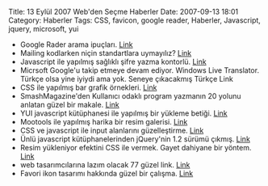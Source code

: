 Title: 13 Eylül 2007 Web&#039;den Seçme Haberler
Date: 2007-09-13 18:01
Category: Haberler
Tags: CSS, favicon, google reader, Haberler, Javascript, jquery, microsoft, yui

-   Google Rader arama ipuçları. [Link][]
-   Mailing kodlarken niçin standartlara uymayılız? [Link][1]
-   Javascript ile yapılmış sağlıklı şifre yazma kontorlü. [Link][2]
-   Micrsoft Google'u takip etmeye devam ediyor. Windows Live
    Translator. Türkçe olsa yine iyiydi ama yok. Seneye çıkacakmış
    Türkçe Link
-   CSS ile yapılmış bar grafik örnekleri. [Link][3]
-   SmashMagazine'den Kullanıcı odaklı program yazmanın 20 yolunu
    anlatan güzel bir makale. [Link][4]
-   YUI javascript kütüphanesi ile yapılmış bir yükleme betiği.
    [Link][5]
-   Mootools ile yapılmış harika bir resim galerisi. [Link][6]
-   CSS ve javascript ile input alanlarını güzelleştirme. [Link][7]
-   Ünlü javascript kütüphanelerinden jQuery'nin 1.2 sürümü çıkmış.
    [Link][8]
-   Resim yükleniyor efektini CSS ile vermek. Gayet dahiyane bir yöntem.
    [Link][9]
-   web tasarımcılarına lazım olacak 77 güzel link. [Link][10]
-   Favori ikon tasarımı hakkında güzel bir çalışma. [Link][11]

</p>

  [Link]: http://googlesystem.blogspot.com/2007/09/tips-for-google-reader-search.html
    "Google Rader arama ipuçları"
  [1]: http://www.campaignmonitor.com/blog/archives/2007/09/why_we_need_web_standards_supp_1.html
    "mailing"
  [2]: http://www.geekwisdom.com/dyn/passwdmeter
    "javascript ile sağlıklı şifre"
  [3]: http://applestooranges.com/blog/post/css-for-bar-graphs/
    "css grafik"
  [4]: http://www.smashingmagazine.com/2007/09/10/20-alternate-ways-to-focus-on-users/#comment-88795
    "Kullanıcı odaklı kodlama"
  [5]: http://thecodecentral.com/2007/09/04/asynchronous-file-upload-yuis-approach
    "yükleme betiği"
  [6]: http://smoothgallery.jondesign.net/ "resim galerisi"
  [7]: http://www.shauninman.com/archive/2007/09/10/styling_file_inputs_with_css_and_the_dom
    "kullanıcı girişi"
  [8]: http://jquery.com/blog/2007/09/10/jquery-12-jqueryextendawesome/
    "jQuery1.2"
  [9]: http://weblog.404creative.com/index.php/2007/07/21/emuate-ajax-image-loading-with-css/
    "yükleniyor"
  [10]: http://www.vandelaydesign.com/blog/design/resources-simplify-design/
    "77 link"
  [11]: http://www.smashingmagazine.com/2007/09/11/creative-favicons-tiny-artwork/
    "favicon"
